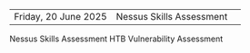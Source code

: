
|                      |                          |     |
| -------------------- | ------------------------ | --- |
| Friday, 20 June 2025 | Nessus Skills Assessment |     |



Nessus Skills Assessment
HTB Vulnerability Assessment